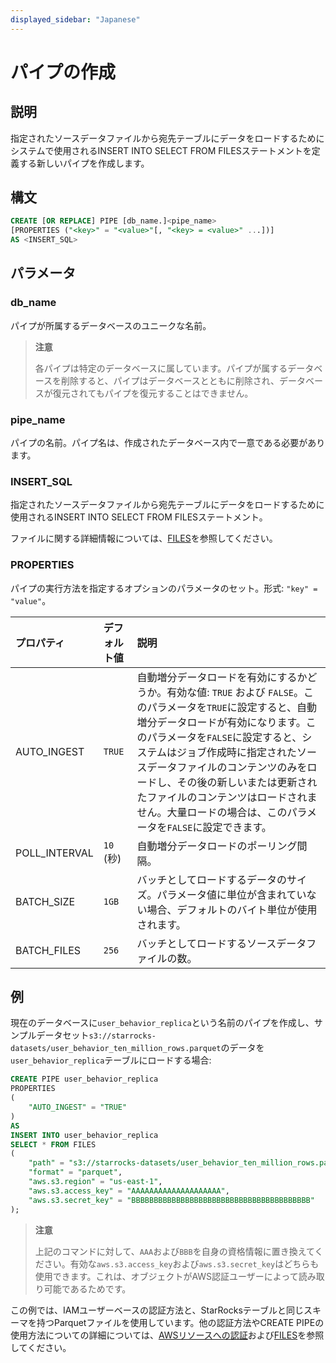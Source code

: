 ```yaml
---
displayed_sidebar: "Japanese"
---
```


# パイプの作成

## 説明

指定されたソースデータファイルから宛先テーブルにデータをロードするためにシステムで使用されるINSERT INTO SELECT FROM FILESステートメントを定義する新しいパイプを作成します。

## 構文

```SQL
CREATE [OR REPLACE] PIPE [db_name.]<pipe_name> 
[PROPERTIES ("<key>" = "<value>"[, "<key> = <value>" ...])]
AS <INSERT_SQL>
```

## パラメータ

### db_name

パイプが所属するデータベースのユニークな名前。

> **注意**
>
> 各パイプは特定のデータベースに属しています。パイプが属するデータベースを削除すると、パイプはデータベースとともに削除され、データベースが復元されてもパイプを復元することはできません。

### pipe_name

パイプの名前。パイプ名は、作成されたデータベース内で一意である必要があります。

### INSERT_SQL

指定されたソースデータファイルから宛先テーブルにデータをロードするために使用されるINSERT INTO SELECT FROM FILESステートメント。

ファイルに関する詳細情報については、[FILES](../../../sql-reference/sql-functions/table-functions/files.md)を参照してください。

### PROPERTIES

パイプの実行方法を指定するオプションのパラメータのセット。形式: `"key" = "value"`。

| プロパティ     | デフォルト値 | 説明                                                     |
| :------------ | :------------ | :----------------------------------------------------------- |
| AUTO_INGEST   | `TRUE`        | 自動増分データロードを有効にするかどうか。有効な値: `TRUE` および `FALSE`。このパラメータを`TRUE`に設定すると、自動増分データロードが有効になります。このパラメータを`FALSE`に設定すると、システムはジョブ作成時に指定されたソースデータファイルのコンテンツのみをロードし、その後の新しいまたは更新されたファイルのコンテンツはロードされません。大量ロードの場合は、このパラメータを`FALSE`に設定できます。 |
| POLL_INTERVAL | `10` (秒)    | 自動増分データロードのポーリング間隔。   |
| BATCH_SIZE    | `1GB`         | バッチとしてロードするデータのサイズ。パラメータ値に単位が含まれていない場合、デフォルトのバイト単位が使用されます。 |
| BATCH_FILES   | `256`         | バッチとしてロードするソースデータファイルの数。     |

## 例

現在のデータベースに`user_behavior_replica`という名前のパイプを作成し、サンプルデータセット`s3://starrocks-datasets/user_behavior_ten_million_rows.parquet`のデータを`user_behavior_replica`テーブルにロードする場合:

```SQL
CREATE PIPE user_behavior_replica
PROPERTIES
(
    "AUTO_INGEST" = "TRUE"
)
AS
INSERT INTO user_behavior_replica
SELECT * FROM FILES
(
    "path" = "s3://starrocks-datasets/user_behavior_ten_million_rows.parquet",
    "format" = "parquet",
    "aws.s3.region" = "us-east-1",
    "aws.s3.access_key" = "AAAAAAAAAAAAAAAAAAAA",
    "aws.s3.secret_key" = "BBBBBBBBBBBBBBBBBBBBBBBBBBBBBBBBBBBBBBBB"
); 
```

> **注意**
>
> 上記のコマンドに対して、`AAA`および`BBB`を自身の資格情報に置き換えてください。有効な`aws.s3.access_key`および`aws.s3.secret_key`はどちらも使用できます。これは、オブジェクトがAWS認証ユーザーによって読み取り可能であるためです。

この例では、IAMユーザーベースの認証方法と、StarRocksテーブルと同じスキーマを持つParquetファイルを使用しています。他の認証方法やCREATE PIPEの使用方法についての詳細については、[AWSリソースへの認証](../../../integrations/authenticate_to_aws_resources.md)および[FILES](../../../sql-reference/sql-functions/table-functions/files.md)を参照してください。